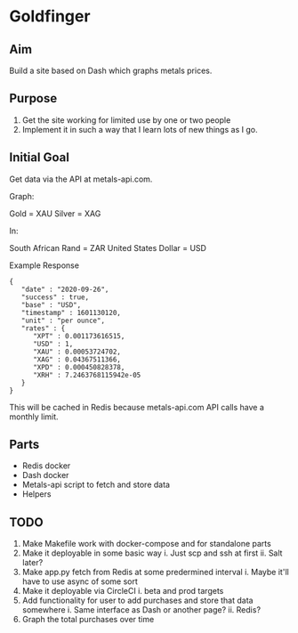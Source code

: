 Goldfinger
==========

Aim
---

Build a site based on Dash which graphs metals prices.

Purpose
-------

1. Get the site working for limited use by one or two people
2. Implement it in such a way that I learn lots of new
things as I go.


Initial Goal
------------

Get data via the API at metals-api.com.

Graph:

Gold = XAU
Silver = XAG

In:

South African Rand = ZAR
United States Dollar = USD

Example Response
```
{
   "date" : "2020-09-26",
   "success" : true,
   "base" : "USD",
   "timestamp" : 1601130120,
   "unit" : "per ounce",
   "rates" : {
      "XPT" : 0.001173616515,
      "USD" : 1,
      "XAU" : 0.00053724702,
      "XAG" : 0.04367511366,
      "XPD" : 0.000450828378,
      "XRH" : 7.2463768115942e-05
   }
}
```

This will be cached in Redis because metals-api.com API calls
have a monthly limit.


Parts
-----

* Redis docker
* Dash docker
* Metals-api script to fetch and store data
* Helpers

TODO
----

1. Make Makefile work with docker-compose and for standalone parts
2. Make it deployable in some basic way
   i. Just scp and ssh at first
   ii. Salt later?
3. Make app.py fetch from Redis at some predermined interval
   i. Maybe it'll have to use async of some sort
4. Make it deployable via CircleCI
   i. beta and prod targets
5. Add functionality for user to add purchases and store that data somewhere
   i. Same interface as Dash or another page?
   ii. Redis?
6. Graph the total purchases over time
